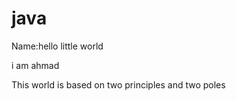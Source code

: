 # java
Name:<h>hello little world<h>
<p>i am ahmad<p>  
 <p>This world is based on two principles and two poles


